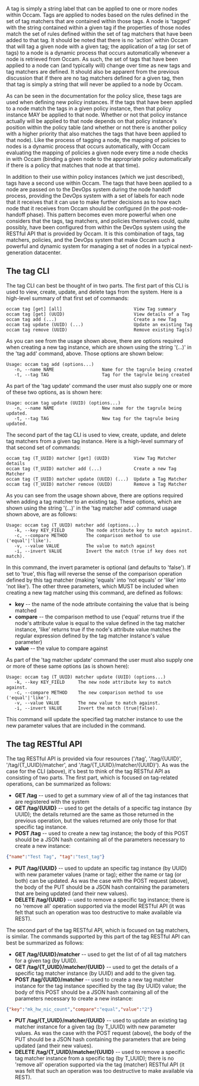 A tag is simply a string label that can be applied to one or more nodes within Occam. Tags are applied to nodes based on the rules defined in the set of tag matchers that are contained within those tags. A node is 'tagged' with the string contained within a given tag if the properties of those nodes match the set of rules defined within the set of tag matchers that have been added to that tag. It should be noted that there is no 'action' within Occam that will tag a given node with a given tag; the application of a tag (or set of tags) to a node is a dynamic process that occurs automatically whenever a node is retrieved from Occam. As such, the set of tags that have been applied to a node can (and typically will) change over time as new tags and tag matchers are defined. It should also be apparent from the previous discussion that if there are no tag matchers defined for a given tag, then that tag is simply a string that will never be applied to a node by Occam.

As can be seen in the documentation for the policy slice, these tags are used when defining new policy instances. If the tags that have been applied to a node match the tags in a given policy instance, then that policy instance MAY be applied to that node. Whether or not that policy instance actually will be applied to that node depends on that policy instance's position within the policy table (and whether or not there is another policy with a higher priority that also matches the tags that have been applied to that node). Like the process of tagging a node, the mapping of policies to nodes is a dynamic process that occurs automatically, with Occam evaluating the mapping of policies a given node every time a node checks in with Occam (binding a given node to the appropriate policy automatically if there is a policy that matches that node at that time).

In addition to their use within policy instances (which we just described), tags have a second use within Occam. The tags that have been applied to a node are passed on to the DevOps system during the node handoff process, providing the DevOps system with a set of labels for each node that it receives that it can use to make further decisions as to how each node that it receives from Occam should be configured (in the post-node-handoff phase). This pattern becomes even more powerful when one considers that the tags, tag matchers, and policies themselves could, quite possibly, have been configured from within the DevOps system using the RESTful API that is provided by Occam. It is this combination of tags, tag matchers, policies, and the DevOps system that make Occam such a powerful and dynamic system for managing a set of nodes in a typical next-generation datacenter.

## The tag CLI

The tag CLI can best be thought of in two parts. The first part of this CLI is used to view, create, update, and delete tags from the system. Here is a high-level summary of that first set of commands:
```
occam tag [get] [all]                           View Tag summary
occam tag [get] (UUID)                          View details of a Tag
occam tag add (...)                             Create a new Tag
occam tag update (UUID) (...)                   Update an existing Tag
occam tag remove (UUID)                         Remove existing Tag(s)
```
As you can see from the usage shown above, there are options required when creating a new tag instance, which are shown using the string '(...)' in the 'tag add' command, above. Those options are shown below:
```
Usage: occam tag add (options...)
   -n, --name NAME                  Name for the tagrule being created
   -t, --tag TAG                    Tag for the tagrule being created
```
As part of the 'tag update' command the user must also supply one or more of these two options, as is shown here:
```
Usage: occam tag update (UUID) (options...)
   -n, --name NAME                  New name for the tagrule being updated.
   -t, --tag TAG                    New tag for the tagrule being updated.
```
The second part of the tag CLI is used to view, create, update, and delete tag matchers from a given tag instance. Here is a high-level summary of that second set of commands:
```
occam tag (T_UUID) matcher [get] (UUID)         View Tag Matcher details
occam tag (T_UUID) matcher add (...)            Create a new Tag Matcher
occam tag (T_UUID) matcher update (UUID) (...)  Update a Tag Matcher
occam tag (T_UUID) matcher remove (UUID)        Remove a Tag Matcher
```
As you can see from the usage shown above, there are options required when adding a tag matcher to an existing tag. These options, which are shown using the string '(...)' in the 'tag matcher add' command usage shown above, are as follows:
```
Usage: occam tag (T_UUID) matcher add (options...)
   -k, --key KEY_FIELD        The node attribute key to match against.
   -c, --compare METHOD       The comparison method to use ('equal'|'like').
   -v, --value VALUE          The value to match against
   -i, --invert VALUE         Invert the match (true if key does not match).
```
In this command, the invert parameter is optional (and defaults to 'false'). If set to 'true', this flag will reverse the sense of the comparison operation defined by this tag matcher (making 'equals' into 'not equals' or 'like' into 'not like'). The other three parameters, which MUST be included when creating a new tag matcher using this command, are defined as follows:

* **key** --  the name of the node attribute containing the value that is being matched
* **compare** -- the comparison method to use ('equal' returns true if the node's attribute value is equal to the value defined in the tag matcher instance, 'like' returns true if the node's attribute value matches the regular expression defined by the tag matcher instance's value parameter)
* **value** -- the value to compare against

As part of the 'tag matcher update' command the user must also supply one or more of these same options (as is shown here):
```
Usage: occam tag (T_UUID) matcher update (UUID) (options...)
   -k, --key KEY_FIELD     The new node attribute key to match against.
   -c, --compare METHOD    The new comparison method to use ('equal'|'like').
   -v, --value VALUE       The new value to match against.
   -i, --invert VALUE      Invert the match (true|false).
```
This command will update the specified tag matcher instance to use the new parameter values that are included in the command.

## The tag RESTful API

The tag RESTful API is provided via four resources ('/tag', '/tag/{UUID}', '/tag/{T_UUID}/matcher', and '/tag/{T_UUID}/matcher/{UUID}'). As was the case for the CLI (above), it's best to think of the tag RESTful API as consisting of two parts. The first part, which is focused on tag-related operations, can be summarized as follows:

* **GET /tag** -- used to get a summary view of all of the tag instances that are registered with the system
* **GET /tag/{UUID}** -- used to get the details of a specific tag instance (by UUID); the details returned are the same as those returned in the previous operation, but the values returned are only those for that specific tag instance.
* **POST /tag** -- used to create a new tag instance; the body of this POST should be a JSON hash containing all of the parameters necessary to create a new instance:
```json
{"name":"Test Tag", "tag":"test_tag"}
```
* **PUT /tag/{UUID}** -- used to update an specific tag instance (by UUID) with new parameter values (name or tag); either the name or tag (or both) can be updated. As was the case with the POST request (above), the body of the PUT should be a JSON hash containing the parameters that are being updated (and their new values).
* **DELETE /tag/{UUID}** -- used to remove a specific tag instance; there is no 'remove all' operation supported via the model RESTful API (it was felt that such an operation was too destructive to make available via REST).

The second part of the tag RESTful  API, which is focused on tag matchers, is similar. The commands supported by this part of the tag RESTful API can best be summarized as follows:

* **GET /tag/{UUID}/matcher** -- used to get the list of of all tag matchers for a given tag (by UUID).
* **GET /tag/{T_UUID}/matcher/{UUID}** -- used to get the details of a specific tag matcher instance (by UUID) and add to the given tag.
* **POST /tag/{UUID}/matcher** -- used to create a new tag matcher instance for the tag instance specified by the tag (by UUID) value; the body of this POST should be a JSON hash containing all of the parameters necessary to create a new instance:
```json
{"key":"mk_hw_nic_count","compare":"equal","value":"2"}
```
* **PUT /tag/{T_UUID}/matcher/{UUID}** -- used to update an existing tag matcher instance for a given tag (by T_UUID) with new parameter values. As was the case with the POST request (above), the body of the PUT should be a JSON hash containing the parameters that are being updated (and their new values).
* **DELETE /tag/{T_UUID}/matcher/{UUID}** -- used to remove a specific tag matcher instance from a specific tag (by T_UUID); there is no 'remove all' operation supported via the tag (matcher) RESTful API (it was felt that such an operation was too destructive to make available via REST).
